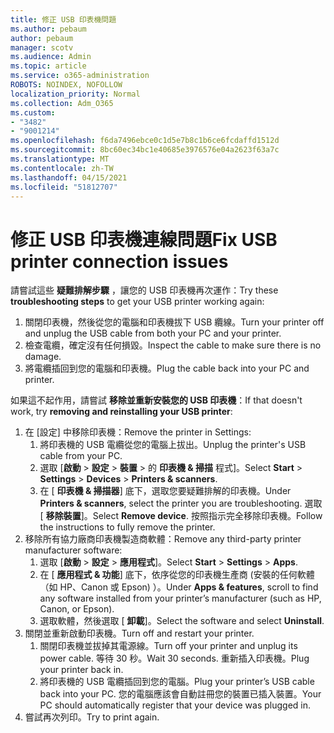 ```yaml
---
title: 修正 USB 印表機問題
ms.author: pebaum
author: pebaum
manager: scotv
ms.audience: Admin
ms.topic: article
ms.service: o365-administration
ROBOTS: NOINDEX, NOFOLLOW
localization_priority: Normal
ms.collection: Adm_O365
ms.custom:
- "3482"
- "9001214"
ms.openlocfilehash: f6da7496ebce0c1d5e7b8c1b6ce6fcdaffd1512d
ms.sourcegitcommit: 8bc60ec34bc1e40685e3976576e04a2623f63a7c
ms.translationtype: MT
ms.contentlocale: zh-TW
ms.lasthandoff: 04/15/2021
ms.locfileid: "51812707"
---
```

# <a name="fix-usb-printer-connection-issues"></a><span data-ttu-id="0928b-102">修正 USB 印表機連線問題</span><span class="sxs-lookup"><span data-stu-id="0928b-102">Fix USB printer connection issues</span></span>

<span data-ttu-id="0928b-103">請嘗試這些 **疑難排解步驟** ，讓您的 USB 印表機再次運作：</span><span class="sxs-lookup"><span data-stu-id="0928b-103">Try these **troubleshooting steps** to get your USB printer working again:</span></span>

1. <span data-ttu-id="0928b-104">關閉印表機，然後從您的電腦和印表機拔下 USB 纜線。</span><span class="sxs-lookup"><span data-stu-id="0928b-104">Turn your printer off and unplug the USB cable from both your PC and your printer.</span></span>
2. <span data-ttu-id="0928b-105">檢查電纜，確定沒有任何損毀。</span><span class="sxs-lookup"><span data-stu-id="0928b-105">Inspect the cable to make sure there is no damage.</span></span>
3. <span data-ttu-id="0928b-106">將電纜插回到您的電腦和印表機。</span><span class="sxs-lookup"><span data-stu-id="0928b-106">Plug the cable back into your PC and printer.</span></span>

<span data-ttu-id="0928b-107">如果這不起作用，請嘗試 **移除並重新安裝您的 USB 印表機**：</span><span class="sxs-lookup"><span data-stu-id="0928b-107">If that doesn't work, try **removing and reinstalling your USB printer**:</span></span>

1. <span data-ttu-id="0928b-108">在 [設定] 中移除印表機：</span><span class="sxs-lookup"><span data-stu-id="0928b-108">Remove the printer in Settings:</span></span>
    1. <span data-ttu-id="0928b-109">將印表機的 USB 電纜從您的電腦上拔出。</span><span class="sxs-lookup"><span data-stu-id="0928b-109">Unplug the printer's USB cable from your PC.</span></span>
    2. <span data-ttu-id="0928b-110">選取 [**啟動**  >  **設定**  >  **裝置**  >  的 **印表機 & 掃描** 程式]。</span><span class="sxs-lookup"><span data-stu-id="0928b-110">Select **Start** > **Settings** > **Devices** > **Printers & scanners**.</span></span>
    3. <span data-ttu-id="0928b-111">在 [ **印表機 & 掃描器**] 底下，選取您要疑難排解的印表機。</span><span class="sxs-lookup"><span data-stu-id="0928b-111">Under **Printers & scanners**, select the printer you are troubleshooting.</span></span> <span data-ttu-id="0928b-112">選取 [ **移除裝置**]。</span><span class="sxs-lookup"><span data-stu-id="0928b-112">Select **Remove device**.</span></span> <span data-ttu-id="0928b-113">按照指示完全移除印表機。</span><span class="sxs-lookup"><span data-stu-id="0928b-113">Follow the instructions to fully remove the printer.</span></span>
2. <span data-ttu-id="0928b-114">移除所有協力廠商印表機製造商軟體：</span><span class="sxs-lookup"><span data-stu-id="0928b-114">Remove any third-party printer manufacturer software:</span></span>
    1. <span data-ttu-id="0928b-115">選取 [**啟動**  >  **設定**  >  **應用程式**]。</span><span class="sxs-lookup"><span data-stu-id="0928b-115">Select **Start** > **Settings** > **Apps**.</span></span>
    2. <span data-ttu-id="0928b-116">在 [ **應用程式 & 功能**] 底下，依序從您的印表機生產商 (安裝的任何軟體（如 HP、Canon 或 Epson) ）。</span><span class="sxs-lookup"><span data-stu-id="0928b-116">Under **Apps & features**, scroll to find any software installed from your printer’s manufacturer (such as HP, Canon, or Epson).</span></span>
    3. <span data-ttu-id="0928b-117">選取軟體，然後選取 [ **卸載**]。</span><span class="sxs-lookup"><span data-stu-id="0928b-117">Select the software and select **Uninstall**.</span></span>
3. <span data-ttu-id="0928b-118">關閉並重新啟動印表機。</span><span class="sxs-lookup"><span data-stu-id="0928b-118">Turn off and restart your printer.</span></span><br>
    1. <span data-ttu-id="0928b-119">關閉印表機並拔掉其電源線。</span><span class="sxs-lookup"><span data-stu-id="0928b-119">Turn off your printer and unplug its power cable.</span></span> <span data-ttu-id="0928b-120">等待 30 秒。</span><span class="sxs-lookup"><span data-stu-id="0928b-120">Wait 30 seconds.</span></span> <span data-ttu-id="0928b-121">重新插入印表機。</span><span class="sxs-lookup"><span data-stu-id="0928b-121">Plug your printer back in.</span></span>
    2. <span data-ttu-id="0928b-122">將印表機的 USB 電纜插回到您的電腦。</span><span class="sxs-lookup"><span data-stu-id="0928b-122">Plug your printer’s USB cable back into your PC.</span></span> <span data-ttu-id="0928b-123">您的電腦應該會自動註冊您的裝置已插入裝置。</span><span class="sxs-lookup"><span data-stu-id="0928b-123">Your PC should automatically register that your device was plugged in.</span></span>
4. <span data-ttu-id="0928b-124">嘗試再次列印。</span><span class="sxs-lookup"><span data-stu-id="0928b-124">Try to print again.</span></span>